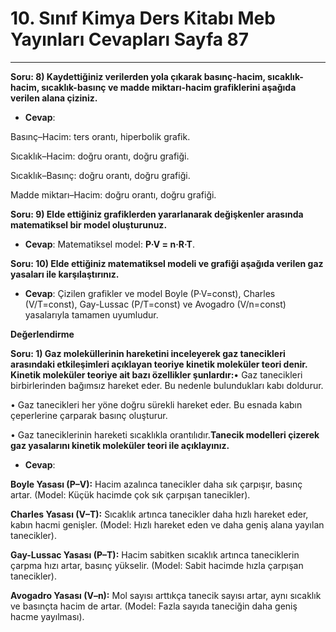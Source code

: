 # 10. Sınıf Kimya Ders Kitabı Meb Yayınları Cevapları Sayfa 87

---

**Soru: 8) Kaydettiğiniz verilerden yola çıkarak basınç-hacim, sıcaklık-hacim, sıcaklık-basınç ve madde miktarı-hacim grafiklerini aşağıda verilen alana çiziniz.**

-   **Cevap**:

Basınç–Hacim: ters orantı, hiperbolik grafik.

Sıcaklık–Hacim: doğru orantı, doğru grafiği.

Sıcaklık–Basınç: doğru orantı, doğru grafiği.

Madde miktarı–Hacim: doğru orantı, doğru grafiği.

**Soru: 9) Elde ettiğiniz grafiklerden yararlanarak değişkenler arasında matematiksel bir model oluşturunuz.**

-   **Cevap**: Matematiksel model: **P·V = n·R·T**.

**Soru: 10) Elde ettiğiniz matematiksel modeli ve grafiği aşağıda verilen gaz yasaları ile karşılaştırınız.**

-   **Cevap**: Çizilen grafikler ve model Boyle (P·V=const), Charles (V/T=const), Gay-Lussac (P/T=const) ve Avogadro (V/n=const) yasalarıyla tamamen uyumludur.

**Değerlendirme**

**Soru: 1) Gaz moleküllerinin hareketini inceleyerek gaz tanecikleri arasındaki etkileşimleri açıklayan teoriye kinetik moleküler teori denir. Kinetik moleküler teoriye ait bazı özellikler şunlardır:**• Gaz tanecikleri birbirlerinden bağımsız hareket eder. Bu nedenle bulundukları kabı doldurur.

 • Gaz tanecikleri her yöne doğru sürekli hareket eder. Bu esnada kabın çeperlerine çarparak basınç oluşturur.

 • Gaz taneciklerinin hareketi sıcaklıkla orantılıdır.**Tanecik modelleri çizerek gaz yasalarını kinetik moleküler teori ile açıklayınız.**

-   **Cevap**:

**Boyle Yasası (P–V):** Hacim azalınca tanecikler daha sık çarpışır, basınç artar. (Model: Küçük hacimde çok sık çarpışan tanecikler).

**Charles Yasası (V–T):** Sıcaklık artınca tanecikler daha hızlı hareket eder, kabın hacmi genişler. (Model: Hızlı hareket eden ve daha geniş alana yayılan tanecikler).

**Gay-Lussac Yasası (P–T):** Hacim sabitken sıcaklık artınca taneciklerin çarpma hızı artar, basınç yükselir. (Model: Sabit hacimde hızla çarpışan tanecikler).

**Avogadro Yasası (V–n):** Mol sayısı arttıkça tanecik sayısı artar, aynı sıcaklık ve basınçta hacim de artar. (Model: Fazla sayıda taneciğin daha geniş hacme yayılması).